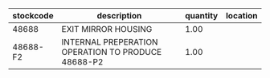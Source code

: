 |stockcode|description|quantity|location|
|---------|-----------|--------|--------|
|48688|EXIT MIRROR HOUSING|1.00||
|48688-F2|INTERNAL PREPERATION OPERATION TO PRODUCE 48688-P2|1.00||
